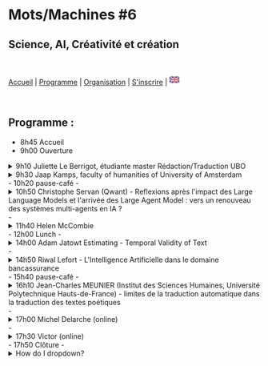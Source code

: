 # Mots/Machines #6 
## Science, AI, Créativité et création

<br>

[Accueil](https://motsmachines.github.io/2024/fr) | [Programme](https://motsmachines.github.io/2024/fr/program) | [Organisation](https://motsmachines.github.io/2024/fr/orga) | [S'inscrire](https://motsmachines.github.io/2024/fr/registration) | [<img src="EN.png" width="20">](https://motsmachines.github.io/2024/en/program)

<br>

## Programme :

- 8h45 Accueil
- 9h00 Ouverture
<details> <summary> 9h10 Juliette Le Berrigot, étudiante master Rédaction/Traduction UBO </summary>aaaaaa </details>
<details> <summary> 9h30 Jaap Kamps, faculty of humanities of University of Amsterdam </summary>aaaaaa </details>
- 10h20 pause-café
- <details> <summary> 10h50 Christophe Servan (Qwant) - Reflexions après l'impact des Large Language Models et l'arrivée des Large Agent Model : vers un renouveau des systèmes multi-agents en IA ? </summary>aaaaaa </details>
- <details> <summary> 11h40 Helen McCombie </summary>aaaaaa </details>
- 12h00 Lunch
- <details> <summary> 14h00 Adam Jatowt Estimating - Temporal Validity of Text </summary>aaaaaa </details>
- <details> <summary> 14h50 Riwal Lefort - L'Intelligence Artificielle dans le domaine bancassurance </summary>aaaaaa </details>
- 15h40 pause-café
- <details> <summary> 16h10 Jean-Charles MEUNIER (Institut des Sciences Humaines, Université Polytechnique Hauts-de-France) - limites de la traduction automatique dans la traduction des textes poétiques </summary>aaaaaa </details>
- <details> <summary> 17h00 Michel Delarche (online) </summary>aaaaaa </details>
- <details> <summary> 17h30 Victor (online) </summary>aaaaaa </details>
- 17h50 Clôture
- 
<details>
<summary>How do I dropdown?</summary>
<br>
This is how you dropdown.
</details>
